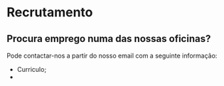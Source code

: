 # Recrutamento


## Procura emprego numa das nossas oficinas?

Pode contactar-nos a partir do nosso email com a seguinte informação:
+ Curriculo;
+ 

